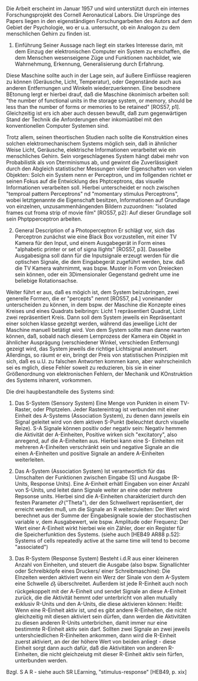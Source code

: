 Die Arbeit erscheint im Januar 1957 und wird unterstützt durch ein internes Forschungsprojekt  des Cornell
Aeronautical Labors.
Die Ursprünge des Papers liegen in den eigenständigen Forschungarbeiten des Autors auf dem Gebiet der Psychologie,
wo er u.a. untersucht,  ob ein Analogon zu dem menschlichen Gehirn zu finden ist.

1. Einführung
Seiner Aussage nach liegt ein starkes Interesse darin, mit dem Einzug der elektronischen Computer ein System zu erschaffen, 
die dem Menschen wesenseigene Züge und Funktionen nachbildet, wie Wahrnehmung, Erkennung, Generalisierung durch Erfahrung.

Diese Maschine sollte auch in der Lage sein, auf äußere Einflüsse reagieren zu können (Geräusche, Licht, Temperatur), oder Gegenstände 
auch aus anderen Entfernungen und Winkeln wiederzuerkennen. Eine besodnere BEtonung lergt er hierbei drauf, daß die Maschine ökonimisch arbeiten soll: "the number of functional 
units in the storage system, or memory, should be less than the number of forms or memories to be retained" [ROS57, p1].
Gleichzeitig ist ers ich aber auch dessen bewußt, daß zum gegenwärtigen Stand der Technik die Anforderungen eher inkomüatibel mit den konventionellen Computer Systemen sind.

Trotz allem, seinen theortischen Studien nach sollte die Konstruktion eines solchen elektromechanischem Systems möglich sein, daß in ähnlicher Weise Licht, Geräusche, elektrische Informationen verarbeitet wie ein menschliches Gehirn. Sein vorgeschlagenes System hängt dabei mehr von Probabilistik als von Dterminismus ab, und gewinnt die Zuverlässigkeit durch den Abgleich statistischer Messungen vieler Eigenschaften von vielen Objekten: Solch ein System nenn er Perceptron, und im follgenden richtet er seinen Fokus auf die Entwicklung des Phptceptrons, das visuelle Informationen verarbeiten soll. Hierbei unterscheidet er noch zwischen "temproal pattern Perceptrons" nd "momentary stimulus Perceptrons", wobei letztgenannte die Eigenschaft besitzen, Informationen auf Grundlage von einzelnen, unzusammenhängenden Bildern zuzuordnen: "isolated frames cut froma strip of movie film" [ROS57, p2]: Auf dieser Grundlage soll sein Phptpperceptron arbeiten.

2. General Description of a Photoperceptron
Er schlägt vor, sich das Perceptron zunächst wie eine Black Box vorzustellen, mit einer TV Kamera für den Input, und einem Ausgabegerät in Form eines "alphabetic printer or set of signa llights" [ROS57, p3]. Dasselbe Ausgabesigna soll dann für die Inputsignale erzeugt werden für die optischen Signale, die dem Eingabegerät zugeführt werden, bzw. daß die TV Kamera wahrnimmt, was bspw. Muster in Form von Dreiecken sein können, oder ein 3Dimensionaler Gegenstand gedreht ume ine beliebige Rotationsachse.

Weiter führt er aus, daß es mögich ist, dem System beizubringen, zwei generelle Formen, die er "percepts" nennt [ROS57, p4.] voneinander unterscheiden zu können, in dem bspw. der Maschine die Konzepte eines Kreises und eines Quadrats beibringn: Licht 1 repräsentiert Quadrat, Licht zwei repräsentiert Kreis. Dann soll dem System jeweils ein Repräsentant einer solchen klasse gezeitgt werden, während das jeweilige Licht der Maschine manuell betätigt wird. Von dem System sollte man danne rwarten können, daß, sobald nach diesem Lernprozess der Kamera ein Objekt in ähnlicher Ausprägung (verschiedener Winkel, verschieden Entfernung)  gezeigt wird, das System jeweils die richtige Lichtsignal ansteuert. Allerdings, so räumt er ein, bringt der Preis von statistischen Prinzipien mit sich, daß es u.U. zu falschen Antworten kommen kann, aber wahrscheinlich sei es mglich, diese Fehler soweit zu reduzieren, bis sie in einer Größenordnung von elektronischen Fehlern, der Mechanik und KOnstruktion des Systems inharent, vorkommen.

Die drei haupbestandteile des Systems sind:

1) Das S-System (Sensory System)
Eine Menge von Punkten in einem TV-Raster, oder Phptzelen. Jeder Rastereintrag ist verbunden mit einer Einheit des A-Systems (Association System), zu denen dann jeweils ein Signal geleitet wird von dem aktiven S-Punkt (beleuchtet durch visuelle Reize). S-A Signale können positiv oder negativ sein: Negativ hemmen die Aktivität der A-Einheiten, Positive wirken sich "excitatory", also anregend, auf die A-Einheiten aus. Hierbei kann eine S- Einheiten mit mehreren A-Einheiten verschränkt sein und negative Signale an die einen A-Einheiten und positive Signale an andere A-Einheiten weiterleiten.

2) Das A-System (Association System) 
Ist verantwortlich für das Umschalten der Funktionen zwischen Eingabe (S) und Ausgabe (R-Units, Response Units). Eine A-Einheit erhätl Eingaben von einer Anzahl von S-Units, und leitet dann Signale weiter an eine oder mehrere Repsonse units. Hierbei sind die A-Einheiten charakteriziert durch den festen Parameter $\varTheta$ ("Theta"), der den Schwellwert repräsentiert, der erreicht werden muß, um die Signale an R weiterzuleiten: Der Wert wird berechnet aus der Summe der Eingabesignale sowie der stochastischen variable $v$, dem Ausgabewert, wie bspw. Amplitude oder Frequenz: Der Wert einer A-Einheit wirkt hierbei wie ein Zähler, doer ein Register für die Speicherfunktion des Systems. (siehe auch [HEB49 AR88 p.52]: Systems of cells repeatedly active at the same time will tend to become "associated")

3) Das R-System (Response System)
Besteht i.d.R aus einer kleineren Anzahl von Einheiten, und steuert die Ausgabe (also bspw. Signallichter oder Schreibköpfe eines Druckers/ einer Schreibmaschine): Die EInzeiten werden aktiviert wenn ein Werz der Sinale von dem A-System eine Schwelle $\varTheta_r$ überschreitet. Außerdem ist jede R-Einheit auch noch rückgekoppelt mit der A-Einheit und sendet Signale an diese A-Einheit zurück, die die Aktivität hemmt oder unterbricht von allen mutually exklusiv R-Units und den A-Units, die diese aktivieren können: Heißt: Wenn eine R-Einheit aktiv ist, und es gibt andere R-Einheiten, die nicht gleichzeitig mit diesen aktiviert sein dürfen, dann werden die Aktivitäten zu diesen anderen R-Units unterbrichen, damit immer nur eine bestimmte R-Einheit aktiv sein darf. Sollten zwei Signale an zwei jeweils untershciedlichen R-Einheiten ankommen, dann wird die R-Einheit zuerst aktiviert, an der der höhere Wert von beiden anliegt - diese Einheit sorgt dann auch dafür, daß die Aktivitäten von anderen R-Einheiten, die nicht gleichzeiutg mit dieser R-Einheit aktiv sein fürfen, unterbunden werden.

Bzgl. S A R - siehe auch SR LEarning, "stimulus-response" [HEB49, p. xix]
